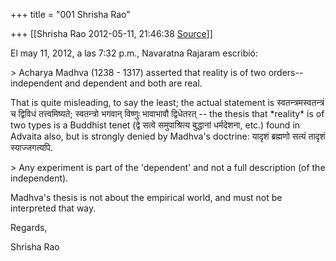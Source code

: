 +++
title = "001 Shrisha Rao"

+++
[[Shrisha Rao	2012-05-11, 21:46:38 [Source](https://groups.google.com/g/bvparishat/c/fo0xGf_52kw)]]



El may 11, 2012, a las 7:32 p.m., Navaratna Rajaram escribió:  
  
\> Acharya Madhva (1238 - 1317) asserted that reality is of two orders-- independent and dependent and both are real.  
  

That is quite misleading, to say the least; the actual statement is स्वतन्त्रमस्वतन्त्रं च द्विविधं तत्त्वमिष्यते; स्वतन्त्रो भगवान् विष्णुः भावाभावौ द्विधेतरत् -- the thesis that \*reality\* is of two types is a Buddhist tenet (द्वे सत्वे समुपाश्रित्य बुद्धानां धर्मदेशना, etc.) found in Advaita also, but is strongly denied by Madhva's doctrine: यादृशं ब्रह्मणो सत्यं तादृशं स्याज्जगत्यपि.  

  
\> Any experiment is part of the 'dependent' and not a full description (of the independent).  
  

Madhva's thesis is not about the empirical world, and must not be interpreted that way.  
  
Regards,  
  
Shrisha Rao  
  

